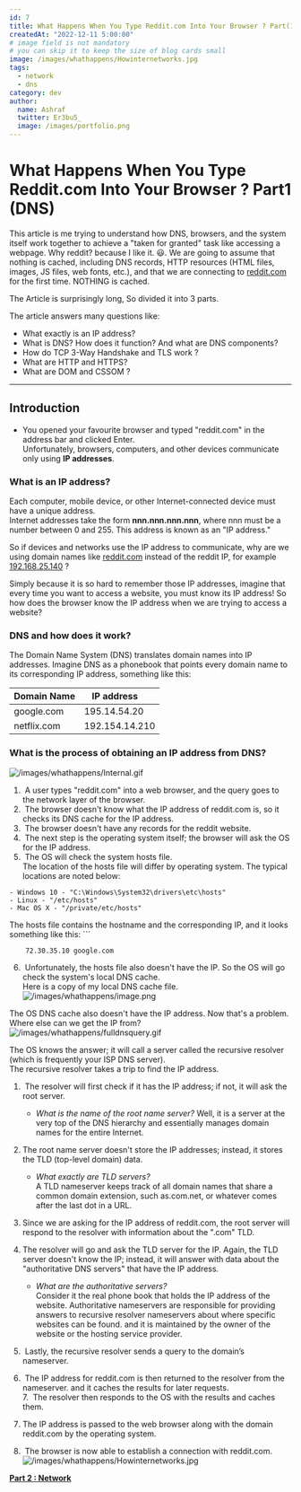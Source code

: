 ```yaml
---
id: 7
title: What Happens When You Type Reddit.com Into Your Browser ? Part(1) (DNS)
createdAt: "2022-12-11 5:00:00"
# image field is not mandatory
# you can skip it to keep the size of blog cards small
image: /images/whathappens/Howinternetworks.jpg
tags:
  - network
  - dns
category: dev
author:
  name: Ashraf
  twitter: Er3bu5_
  image: /images/portfolio.png
---
```


# What Happens When You Type Reddit.com Into Your Browser ? Part1 (DNS)

This article is me trying to understand how DNS, browsers, and the system itself work together to achieve a "taken for granted" task like accessing a webpage. Why reddit? because I like it. 😃.
We are going to assume that nothing is cached, including DNS records, HTTP resources (HTML files, images, JS files, web fonts, etc.), and that we are connecting to [reddit.com](http://reddit.com) for the first time. NOTHING is cached.

The Article is surprisingly long, So divided it into 3 parts.

The article answers many questions like:  
* What exactly is an IP address?  
* What  is DNS? How does it function? And what are DNS components?  
* How do TCP 3-Way Handshake and TLS work ?
* What are HTTP and HTTPS?  
* What are DOM and CSSOM ? 
---  
## Introduction  
- You opened your favourite browser and typed "reddit.com" in the address bar and clicked Enter.  
Unfortunately, browsers, computers, and other devices communicate only using **IP addresses**.
### What is an IP address?  
Each computer, mobile device, or other Internet-connected device must have a unique address.  
Internet addresses take the form **nnn.nnn.nnn.nnn**, where nnn must be a number between 0 and 255.
This address is known as an "IP address."

So if devices and networks use the IP address to communicate, why are we using domain names like [reddit.com](http://reddit.com) instead of the reddit IP, for example [192.168.25.140](http://192.168.25.140) ?

Simply because it is so hard to remember those IP addresses, imagine that every time you want to access a website, you must know its IP address! 
So how does the browser know the IP address when we are trying to access a website?

### DNS and how does it work?  
The Domain Name System (DNS) translates domain names into IP addresses. Imagine DNS as a phonebook that points every domain name to its corresponding IP address, something like this:

| Domain Name | IP address     |  
| ----------- | -------------- |  
| google.com  | 195.14.54.20   |  
| netflix.com | 192.154.14.210 |

### What is the process of obtaining an IP address from DNS?   
![/images/whathappens/Internal.gif](/images/whathappens/Internal.gif)
1.  A user types "reddit.com" into a web browser, and the query goes to the network layer of the browser.  
2.  The browser doesn't know what the IP address of reddit.com is, so it checks its DNS cache for the IP address.  
3.  The browser doesn't have any records for the reddit website.  
4.  The next step is the operating system itself; the browser will ask the OS for the IP address.  
5.  The OS will check the system hosts file.  
The location of the hosts file will differ by operating system. The typical locations are noted below:  
```
- Windows 10 - "C:\Windows\System32\drivers\etc\hosts"  
- Linux - "/etc/hosts"  
- Mac OS X - "/private/etc/hosts" 
```
The hosts file contains the hostname and the corresponding IP, and it looks something like this:  ```
```
    72.30.35.10 google.com  
```
6.  Unfortunately, the hosts file also doesn't have the IP. So the OS will go check the system's local DNS cache.  
Here is a copy of my local DNS cache file.  
![/images/whathappens/image.png](/images/whathappens/image.png)

The OS DNS cache also doesn't have the IP address. Now that's a problem. Where else can we get the IP from?  
![/images/whathappens/fulldnsquery.gif](/images/whathappens/fulldnsquery.gif)


The OS knows the answer; it will call a server called the recursive resolver (which is frequently your ISP DNS server).  
The recursive resolver takes a trip to find the IP address.  
1.  The resolver will first check if it has the IP address; if not, it will ask the root server.  
	 - *What is the name of the root name server?*
		 Well, it is a server at the very top of the DNS hierarchy and essentially manages domain names for the entire Internet.  

2. The root name server doesn't store the IP addresses; instead, it stores the TLD (top-level domain) data.  
	- *What exactly are TLD servers?*  
		A TLD nameserver keeps track of all domain names that share a common domain extension, such as.com.net, or whatever comes after the last dot in a URL.  
3. Since we are asking for the IP address of reddit.com, the root server will respond to the resolver with information about the ".com" TLD.  
4. The resolver will go and ask the TLD server for the IP. Again, the TLD server doesn't know the IP; instead, it will answer with data about the "authoritative DNS servers" that have the IP address.  
	* *What are the authoritative servers?*  
		Consider it the real phone book that holds the IP address of the website. Authoritative nameservers are responsible for providing answers to recursive resolver nameservers about where specific websites can be found. and it is maintained by the owner of the website or the hosting service provider.  
5.  Lastly, the recursive resolver sends a query to the domain’s nameserver.  
6.  The IP address for reddit.com is then returned to the resolver from the nameserver. and it caches the results for later requests.  
7.  The resolver then responds to the OS with the results and caches them.  
8. The IP address is passed to the web browser along with the domain reddit.com by the operating system.  
9.  The browser is now able to establish a connection with reddit.com.  
![/images/whathappens/Howinternetworks.jpg](/images/whathappens/Howinternetworks.jpg)

**[Part 2 : Network](https://a4raf-gehad.netlify.app/blog/What-Really-Happens-When-You-Type-Reddit.com-into-your-browser-2)**



